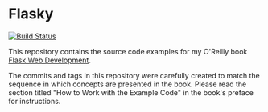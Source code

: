 Flasky
======
[![Build Status](https://travis-ci.org/latusaki/flasky.svg?branch=master)](https://travis-ci.org/latusaki/flasky)

This repository contains the source code examples for my O'Reilly book [Flask Web Development](http://www.flaskbook.com).

The commits and tags in this repository were carefully created to match the sequence in which concepts are presented in the book. Please read the section titled "How to Work with the Example Code" in the book's preface for instructions.

